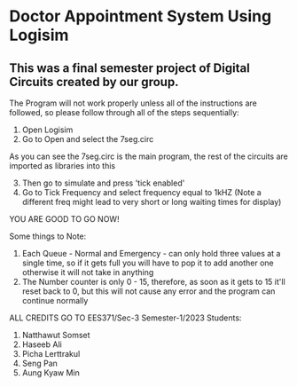 # Doctor Appointment System Using Logisim

## This was a final semester project of Digital Circuits created by our group.

The Program will not work properly unless all of the instructions are followed, so please follow through all of the steps sequentially:
1) Open Logisim
2) Go to Open and select the 7seg.circ

As you can see the 7seg.circ is the main program, the rest of the circuits are imported as libraries into this

3) Then go to simulate and press 'tick enabled'
4) Go to Tick Frequency and select frequency equal to 1kHZ (Note a different freq might lead to very short or long waiting times for display)

YOU ARE GOOD TO GO NOW!

Some things to Note:
1) Each Queue - Normal and Emergency - can only hold three values at a single time, so if it gets full you will have to pop it to add another one otherwise it will not take in anything
2) The Number counter is only 0 - 15, therefore, as soon as it gets to 15 it'll reset back to 0, but this will not cause any error and the program can continue normally


ALL CREDITS GO TO EES371/Sec-3 Semester-1/2023 Students:

1) Natthawut Somset 	
2) Haseeb Ali 		
3) Picha Lerttrakul
5) Seng Pan 		
6) Aung Kyaw Min
